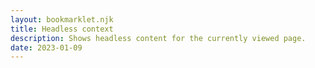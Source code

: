 ```yaml
---
layout: bookmarklet.njk
title: Headless context
description: Shows headless content for the currently viewed page.
date: 2023-01-09
---
```


